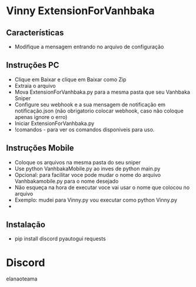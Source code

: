 
# Vinny ExtensionForVanhbaka



## Características

- Modifique a mensagem entrando no arquivo de configuração

  
## Instruções PC


- Clique em Baixar e clique em Baixar como Zip
- Extraia o arquivo
- Mova ExtensionForVanhbaka.py para a mesma pasta que seu Vanhbaka Sniper
- Configure seu webhook e a sua mensagem de notificação em notificação.json (não obrigatorio colocar webhook, caso não coloque apenas ignore o erro)
- Iniciar ExtensionForVanhbaka.py
- !comandos - para ver os comandos disponiveis para uso.

## Instruções Mobile

- Coloque os arquivos na mesma pasta do seu sniper
- Use python VanhbakaMobile.py ao inves de python main.py
- Opcional: para facilitar voce pode mudar o nome do arquivo Vanhbakamobile.py para o nome desejado
- Não esqueça na hora de executar voce vai usar o nome que colocou no arquivo
- Exemplo: mudei  para Vinny.py vou executar como python Vinny.py
- 


## Instalação

- pip install discord pyautogui requests

# Discord
elanaoteama
